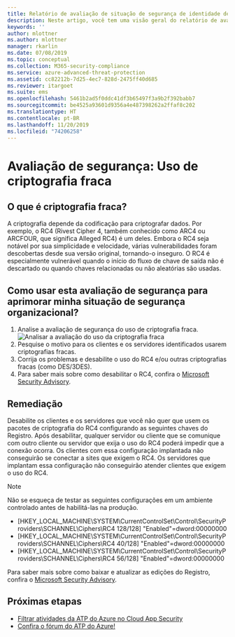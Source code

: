 ```yaml
---
title: Relatório de avaliação de situação de segurança de identidade de criptografia fraca da Proteção Avançada contra Ameaças do Azure | Microsoft Docs
description: Neste artigo, você tem uma visão geral do relatório de avaliação de situação de segurança de identidade de criptografia fraca da ATP do Azure.
keywords: ''
author: mlottner
ms.author: mlottner
manager: rkarlin
ms.date: 07/08/2019
ms.topic: conceptual
ms.collection: M365-security-compliance
ms.service: azure-advanced-threat-protection
ms.assetid: cc82212b-7d25-4ec7-828d-2475ff40d685
ms.reviewer: itargoet
ms.suite: ems
ms.openlocfilehash: 5461b2ad5f0ddc41df3b65497f3a9b2f392babb7
ms.sourcegitcommit: be4525a93601d9356a4e487398262a2ffaf8c202
ms.translationtype: HT
ms.contentlocale: pt-BR
ms.lasthandoff: 11/20/2019
ms.locfileid: "74206258"
---
```

# <a name="security-assessment-weak-cipher-usage"></a>Avaliação de segurança: Uso de criptografia fraca


## <a name="what-are-weak-ciphers"></a>O que é criptografia fraca? 

A criptografia depende da codificação para criptografar dados. Por exemplo, o RC4 (Rivest Cipher 4, também conhecido como ARC4 ou ARCFOUR, que significa Alleged RC4) é um deles. Embora o RC4 seja notável por sua simplicidade e velocidade, várias vulnerabilidades foram descobertas desde sua versão original, tornando-o inseguro. O RC4 é especialmente vulnerável quando o início do fluxo de chave de saída não é descartado ou quando chaves relacionadas ou não aleatórias são usadas. 

## <a name="how-do-i-use-this-security-assessment-to-improve-my-organizational-security-posture"></a>Como usar esta avaliação de segurança para aprimorar minha situação de segurança organizacional? 

1. Analise a avaliação de segurança do uso de criptografia fraca. 
    ![Analisar a avaliação do uso da criptografia fraca](media/atp-cas-isp-weak-cipher-2.png)
1. Pesquise o motivo para os clientes e os servidores identificados usarem criptografias fracas.   
1. Corrija os problemas e desabilite o uso do RC4 e/ou outras criptografias fracas (como DES/3DES). 
1. Para saber mais sobre como desabilitar o RC4, confira o [Microsoft Security Advisory](https://support.microsoft.com/help/2868725/microsoft-security-advisory-update-for-disabling-rc4). 

## <a name="remediation"></a>Remediação

Desabilite os clientes e os servidores que você não quer que usem os pacotes de criptografia do RC4 configurando as seguintes chaves do Registro. Após desabilitar, qualquer servidor ou cliente que se comunique com outro cliente ou servidor que exija o uso do RC4 poderá impedir que a conexão ocorra. Os clientes com essa configuração implantada não conseguirão se conectar a sites que exigem o RC4. Os servidores que implantam essa configuração não conseguirão atender clientes que exigem o uso do RC4.

> [!NOTE]
>Não se esqueça de testar as seguintes configurações em um ambiente controlado antes de habilitá-las na produção. 
- [HKEY_LOCAL_MACHINE\SYSTEM\CurrentControlSet\Control\SecurityProviders\SCHANNEL\Ciphers\RC4 128/128]   "Enabled"=dword:00000000 
- [HKEY_LOCAL_MACHINE\SYSTEM\CurrentControlSet\Control\SecurityProviders\SCHANNEL\Ciphers\RC4 40/128]   "Enabled"=dword:00000000
- [HKEY_LOCAL_MACHINE\SYSTEM\CurrentControlSet\Control\SecurityProviders\SCHANNEL\Ciphers\RC4 56/128]   "Enabled"=dword:00000000

Para saber mais sobre como baixar e atualizar as edições do Registro, confira o [Microsoft Security Advisory](https://docs.microsoft.com/security-updates/SecurityAdvisories/2013/2868725).


## <a name="next-steps"></a>Próximas etapas
- [Filtrar atividades da ATP do Azure no Cloud App Security](atp-activities-filtering-mcas.md)
- [Confira o fórum do ATP do Azure!](https://aka.ms/azureatpcommunity)
